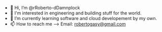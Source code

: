 - 👋 Hi, I’m @rRoberto-dDamnplock
- 👀 I'm interested in engineering and building stuff for the world. 
- 🌱 I’m currently learning software and cloud developement by my own.
- 📫 How to reach me --> Email: robertogasy@gmail.com 
